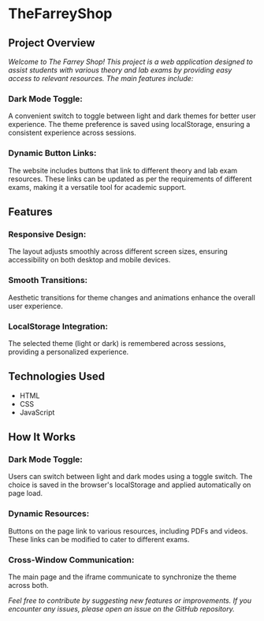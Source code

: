 # TheFarreyShop

<h2>Project Overview</h2>
<i>Welcome to The Farrey Shop! This project is a web application designed to assist students with various theory and lab exams by providing easy access to relevant resources. The main features include:</i>

<h3>Dark Mode Toggle:</h3> A convenient switch to toggle between light and dark themes for better user experience. The theme preference is saved using localStorage, ensuring a consistent experience across sessions.

<h3>Dynamic Button Links:</h3> The website includes buttons that link to different theory and lab exam resources. These links can be updated as per the requirements of different exams, making it a versatile tool for academic support.


<h2>Features</h2>

<h3>Responsive Design:</h3> The layout adjusts smoothly across different screen sizes, ensuring accessibility on both desktop and mobile devices.

<h3>Smooth Transitions:</h3> Aesthetic transitions for theme changes and animations enhance the overall user experience.

<h3>LocalStorage Integration:</h3> The selected theme (light or dark) is remembered across sessions, providing a personalized experience.

<h2>Technologies Used</h2>
<ul><li>HTML</li>
<li>CSS</li>
<li>JavaScript</li></ul>

<h2>How It Works</h2>
<h3>Dark Mode Toggle:</h3> Users can switch between light and dark modes using a toggle switch. The choice is saved in the browser's localStorage and applied automatically on page load.

<h3>Dynamic Resources:</h3> Buttons on the page link to various resources, including PDFs and videos. These links can be modified to cater to different exams.

<h3>Cross-Window Communication:</h3> The main page and the iframe communicate to synchronize the theme across both.

<i>Feel free to contribute by suggesting new features or improvements. If you encounter any issues, please open an issue on the GitHub repository.</i>
